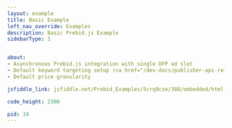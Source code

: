 ```yaml
---
layout: example
title: Basic Example
left_nav_override: Examples
description: Basic Prebid.js Example
sidebarType: 1


about:
- Asynchronous Prebid.js integration with single DFP ad slot
- Default keyword targeting setup (<a href="/dev-docs/publisher-api-reference.html#bidderSettingsDefault">reference</a>)
- Default price granularity

jsfiddle_link: jsfiddle.net/Prebid_Examples/5crq9cse/388/embedded/html,result

code_height: 2300

pid: 10
---
```

